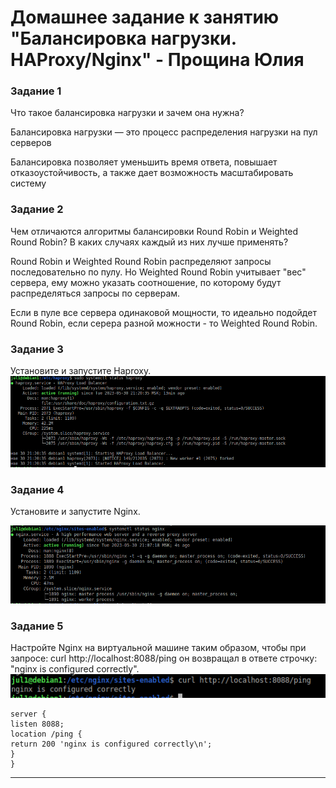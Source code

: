 # Домашнее задание к занятию "Балансировка нагрузки. HAProxy/Nginx" - Прощина Юлия

### Задание 1
Что такое балансировка нагрузки и зачем она нужна?

Балансировка нагрузки — это процесс распределения нагрузки на пул серверов

Балансировка позволяет уменьшить время ответа, повышает отказоустойчивость, а также дает возможность масштабировать систему

### Задание 2
Чем отличаются алгоритмы балансировки Round Robin и Weighted Round Robin? В каких случаях каждый из них лучше применять?

Round Robin и Weighted Round Robin распределяют запросы последовательно по пулу. Но Weighted Round Robin учитывает "вес" сервера, ему можно указать соотношение, по которому будут распределяться запросы  по серверам.

Если в пуле все сервера одинаковой мощности, то идеально подойдет Round Robin, если серера разной можности - то Weighted Round Robin.

### Задание 3
Установите и запустите Haproxy.
![мастер](https://github.com/JulianP-P/sys-homework/blob/haproxy/img/img1.png)

### Задание 4
Установите и запустите Nginx.

![nginx](https://github.com/JulianP-P/sys-homework/blob/haproxy/img/img3.png)

### Задание 5
Настройте Nginx на виртуальной машине таким образом, чтобы при запросе:
curl http://localhost:8088/ping
он возвращал в ответе строчку:
"nginx is configured correctly".
![nginxping](https://github.com/JulianP-P/sys-homework/blob/haproxy/img/img2.png)


```
server {
listen 8088;
location /ping {
return 200 'nginx is configured correctly\n';
}
}
```


---

